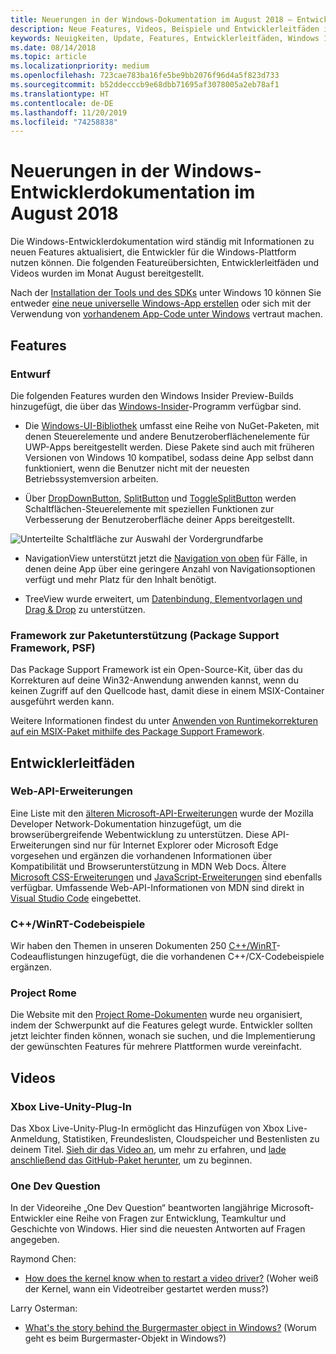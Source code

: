 ```yaml
---
title: Neuerungen in der Windows-Dokumentation im August 2018 – Entwicklung von UWP-Apps
description: Neue Features, Videos, Beispiele und Entwicklerleitfäden in der Entwicklerdokumentation für Windows 10 im August 2018
keywords: Neuigkeiten, Update, Features, Entwicklerleitfäden, Windows 10, August
ms.date: 08/14/2018
ms.topic: article
ms.localizationpriority: medium
ms.openlocfilehash: 723cae783ba16fe5be9bb2076f96d4a5f823d733
ms.sourcegitcommit: b52ddecccb9e68dbb71695af3078005a2eb78af1
ms.translationtype: HT
ms.contentlocale: de-DE
ms.lasthandoff: 11/20/2019
ms.locfileid: "74258838"
---
```

# <a name="whats-new-in-the-windows-developer-docs-in-august-2018"></a>Neuerungen in der Windows-Entwicklerdokumentation im August 2018

Die Windows-Entwicklerdokumentation wird ständig mit Informationen zu neuen Features aktualisiert, die Entwickler für die Windows-Plattform nutzen können. Die folgenden Featureübersichten, Entwicklerleitfäden und Videos wurden im Monat August bereitgestellt.

Nach der [Installation der Tools und des SDKs](https://developer.microsoft.com/windows/downloads#_blank) unter Windows 10 können Sie entweder [eine neue universelle Windows-App erstellen](../get-started/create-uwp-apps.md) oder sich mit der Verwendung von [vorhandenem App-Code unter Windows](../porting/index.md) vertraut machen.

## <a name="features"></a>Features

### <a name="design"></a>Entwurf

Die folgenden Features wurden den Windows Insider Preview-Builds hinzugefügt, die über das [Windows-Insider](https://insider.windows.com/)-Programm verfügbar sind.

* Die [Windows-UI-Bibliothek](https://docs.microsoft.com/uwp/toolkits/winui/) umfasst eine Reihe von NuGet-Paketen, mit denen Steuerelemente und andere Benutzeroberflächenelemente für UWP-Apps bereitgestellt werden. Diese Pakete sind auch mit früheren Versionen von Windows 10 kompatibel, sodass deine App selbst dann funktioniert, wenn die Benutzer nicht mit der neuesten Betriebssystemversion arbeiten.

* Über [DropDownButton](../design/controls-and-patterns/buttons.md#create-a-drop-down-button), [SplitButton](../design/controls-and-patterns/buttons.md#create-a-split-button) und [ToggleSplitButton](../design/controls-and-patterns/buttons.md#create-a-toggle-split-button) werden Schaltflächen-Steuerelemente mit speziellen Funktionen zur Verbesserung der Benutzeroberfläche deiner Apps bereitgestellt.

![Unterteilte Schaltfläche zur Auswahl der Vordergrundfarbe](../design/controls-and-patterns/images/split-button-rtb.png)

* NavigationView unterstützt jetzt die [Navigation von oben](../design/controls-and-patterns/navigationview.md) für Fälle, in denen deine App über eine geringere Anzahl von Navigationsoptionen verfügt und mehr Platz für den Inhalt benötigt.

* TreeView wurde erweitert, um [Datenbindung, Elementvorlagen und Drag & Drop](../design/controls-and-patterns/tree-view.md) zu unterstützen.

### <a name="package-support-framework"></a>Framework zur Paketunterstützung (Package Support Framework, PSF)

Das Package Support Framework ist ein Open-Source-Kit, über das du Korrekturen auf deine Win32-Anwendung anwenden kannst, wenn du keinen Zugriff auf den Quellcode hast, damit diese in einem MSIX-Container ausgeführt werden kann.

Weitere Informationen findest du unter [Anwenden von Runtimekorrekturen auf ein MSIX-Paket mithilfe des Package Support Framework](../porting/package-support-framework.md).

## <a name="developer-guidance"></a>Entwicklerleitfäden

### <a name="web-api-extensions"></a>Web-API-Erweiterungen

Eine Liste mit den [älteren Microsoft-API-Erweiterungen](https://developer.mozilla.org/docs/Web/API/Microsoft_API_extensions) wurde der Mozilla Developer Network-Dokumentation hinzugefügt, um die browserübergreifende Webentwicklung zu unterstützen. Diese API-Erweiterungen sind nur für Internet Explorer oder Microsoft Edge vorgesehen und ergänzen die vorhandenen Informationen über Kompatibilität und Browserunterstützung in MDN Web Docs. Ältere [Microsoft CSS-Erweiterungen](https://developer.mozilla.org/docs/Web/CSS/Microsoft_Extensions) und [JavaScript-Erweiterungen](https://developer.mozilla.org/docs/Web/JavaScript/Microsoft_JavaScript_extensions) sind ebenfalls verfügbar. Umfassende Web-API-Informationen von MDN sind direkt in [Visual Studio Code](https://code.visualstudio.com/updates/v1_25#_new-css-pseudo-selectors-and-pseudo-elements-from-mdn) eingebettet.

### <a name="cwinrt-code-examples"></a>C++/WinRT-Codebeispiele

Wir haben den Themen in unseren Dokumenten 250 [C++/WinRT](../cpp-and-winrt-apis/index.md)-Codeauflistungen hinzugefügt, die die vorhandenen C++/CX-Codebeispiele ergänzen.

### <a name="project-rome"></a>Project Rome

Die Website mit den [Project Rome-Dokumenten](https://docs.microsoft.com/windows/project-rome/) wurde neu organisiert, indem der Schwerpunkt auf die Features gelegt wurde. Entwickler sollten jetzt leichter finden können, wonach sie suchen, und die Implementierung der gewünschten Features für mehrere Plattformen wurde vereinfacht.

## <a name="videos"></a>Videos

### <a name="xbox-live-unity-plugin"></a>Xbox Live-Unity-Plug-In

Das Xbox Live-Unity-Plug-In ermöglicht das Hinzufügen von Xbox Live-Anmeldung, Statistiken, Freundeslisten, Cloudspeicher und Bestenlisten zu deinem Titel. [Sieh dir das Video an](https://youtu.be/fVQZ-YgwNpY), um mehr zu erfahren, und [lade anschließend das GitHub-Paket herunter](https://aka.ms/UnityPlugin), um zu beginnen.

### <a name="one-dev-question"></a>One Dev Question

In der Videoreihe „One Dev Question“ beantworten langjährige Microsoft-Entwickler eine Reihe von Fragen zur Entwicklung, Teamkultur und Geschichte von Windows. Hier sind die neuesten Antworten auf Fragen angegeben.

Raymond Chen:

* [How does the kernel know when to restart a video driver?](https://youtu.be/3SNAdyO1l5c) (Woher weiß der Kernel, wann ein Videotreiber gestartet werden muss?)

Larry Osterman:

* [What's the story behind the Burgermaster object in Windows?](https://youtu.be/0TDSbyAIvX0) (Worum geht es beim Burgermaster-Objekt in Windows?)